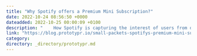 ```yaml
---
title: "Why Spotify offers a Premium Mini Subscription?"
date: 2022-10-24 08:56:50 +0000
dateadded: 2022-10-25 00:00:09 +0100
description: "    How Spotify is capturing the interest of users from developing countries by offering a smaller priced package  Continue reading on Prototypr »  "
link: "https://blog.prototypr.io/small-packets-spotifys-premium-mini-subscription-f765b588f069?source=rss----eb297ea1161a---4"
category:
directory: _directory/prototypr.md
---
```

